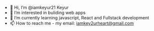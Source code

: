 - 👋 Hi, I’m @iamkeyur21 Keyur
- 👀 I’m interested in buliding web apps
- 🌱 I’m currently learning javascript, React and Fullstack development
- 📫 How to reach me - my email: iamkey2urheart@gmail.com

<!---
iamkeyur21/iamkeyur21 is a ✨ special ✨ repository because its `README.md` (this file) appears on your GitHub profile.
You can click the Preview link to take a look at your changes.
--->
